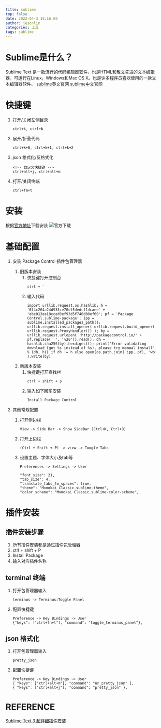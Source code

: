 ```yaml
---
title: sublime
top: false
date: 2022-04-3 18:16:00
author: jesonlin
categories: 工具
tags: sublime
---
```


# Sublime是什么？
Sublime Text 是一款流行的代码编辑器软件，也是HTML和散文先进的文本编辑器，可运行在Linux，Windows和Mac OS X。也是许多程序员喜欢使用的一款文本编辑器软件。
[sublime英文官网](https://www.sublimetext.com/)
[sublime中文官网](https://www.sublimetextcn.com/)

<!-- more -->

# 快捷键
1. 打开/关闭左侧目录
    ```
    ctrl+k, ctrl+b
    ```
2.  展开/折叠代码
    ```
    ctrl+k+0, ctrl+k+1, ctrl+k+2
    ```
3. json 格式化/反格式化
    ```
    <!-- 自定义快捷键 -->
    ctrl+alt+j, ctrl+alt+m
    ```
4. 打开/关闭终端
    ```
    ctrl+fn+t
    ```


# 安装
根据[官方地址](https://www.sublimetext.com/docs/linux_repositories.html)下载安装
![官方下载](sublime_download.png)


# 基础配置
1. 安装 Package Control 插件包管理器
    1. 旧版本安装
        1. 快捷键打开控制台
            ```
            ctrl + `
            ```
        2. 输入代码
            ```
            import urllib.request,os,hashlib; h = '6f4c264a24d933ce70df5dedcf1dcaee' + 'ebe013ee18cced0ef93d5f746d80ef60'; pf = 'Package Control.sublime-package'; ipp = sublime.installed_packages_path(); urllib.request.install_opener( urllib.request.build_opener( urllib.request.ProxyHandler()) ); by = urllib.request.urlopen( 'http://packagecontrol.io/' + pf.replace(' ', '%20')).read(); dh = hashlib.sha256(by).hexdigest(); print('Error validating download (got %s instead of %s), please try manual install' % (dh, h)) if dh != h else open(os.path.join( ipp, pf), 'wb' ).write(by) 
            ```
    2. 新版本安装
        1. 快捷键打开查找栏
            ```
            ctrl + shift + p
            ```
        2. 输入如下回车安装
            ```
            Install Package Control
            ```

2. 其他常规配置
    1. 打开侧边栏
        ```
        View -> Side Bar -> Show SideBar (Ctrl+K, Ctrl+B)
        ```
    2. 打开上边栏 
        ```
        (Ctrl + Shift + P) -> view -> Toogle Tabs
        ```
    3. 设置主题、字体大小及tab等
        ```
        Preferences -> Settings -> User

        "font_size": 21,
        "tab_size": 4,
        "translate_tabs_to_spaces": true,
        "theme": "Monokai Classic.sublime-theme",
        "color_scheme": "Monokai Classic.sublime-color-scheme",
        ```


# 插件安装
## 插件安装步骤
1. 所有插件安装都是通过插件包管理器
2. ctrl + shift + P
3. Install Package
4. 输入对应插件名称

## terminal 终端
1. 打开包管理器输入
    ```
    terminus -> Terminus:Toggle Panel
    ```
2. 配置快捷键
    ```
    Preference -> Key Bindings -> User
    {"keys": ["ctrl+fn+t"], "command": "toggle_terminus_panel"},
    ```

## json 格式化
1. 打开包管理器输入
    ```
    pretty_json
    ```
2. 配置快捷键
    ```
    Preference -> Key Bindings -> User
    { "keys": ["ctrl+alt+m"], "command": "un_pretty_json" },
    { "keys": ["ctrl+alt+j"], "command": "pretty_json" },
    ```

# REFERENCE
[Sublime Text 3 超详细插件安装](https://zhuanlan.zhihu.com/p/91942738)